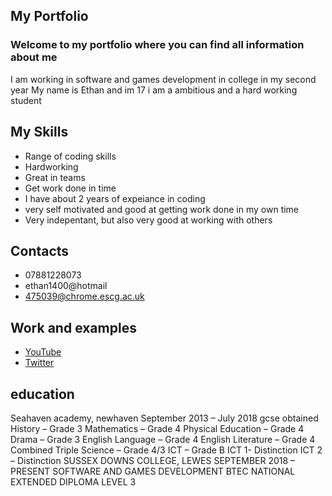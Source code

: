 ## My Portfolio
### Welcome to my portfolio where you can find all information about me


 I am working in software and games development in college in my second year 
 My name is Ethan and im 17 i am a ambitious and a hard working student
 
 
## My Skills
 - Range of coding skills
 - Hardworking
 - Great in teams
 - Get work done in time
 - I have about 2 years of expeiance in coding
 - very self motivated and good at getting work done in my own time
 - Very indepentant, but also very good at working with others
 
## Contacts
 - 07881228073
 - ethan1400@hotmail
 - 475039@chrome.escg.ac.uk

## Work and examples
 - [YouTube](https://www.youtube.com/channel/UCZPgRcU2FACtBiURB2pJx-g?view_as=subscriber)
 - [Twitter](https://twitter.com/475039chromesu1)


## education

Seahaven academy, newhaven   September 2013 – July 2018
gcse obtained
History – Grade 3
Mathematics – Grade 4
Physical Education – Grade 4
Drama – Grade 3
English Language – Grade 4
English Literature – Grade 4
Combined Triple Science – Grade 4/3
ICT – Grade B
ICT 1- Distinction
ICT 2 – Distinction
SUSSEX DOWNS COLLEGE, LEWES   SEPTEMBER 2018 – PRESENT
SOFTWARE AND GAMES DEVELOPMENT BTEC NATIONAL EXTENDED DIPLOMA LEVEL 3

